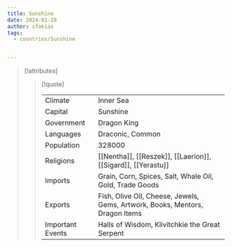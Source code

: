 ```yaml
---
title: Sunshine
date: 2024-01-28
author: sfakias
tags:
  - countries/Sunshine


---
```

> [!attributes]
> 
> > [!quote]
> >
> > | | |
> > | --- | --- |
> > | Climate | Inner Sea |
> > | Capital | Sunshine |
> > | Government | Dragon King |
> > | Languages | Draconic, Common |
> > | Population | 328000 |
> > | Religions | [[Nentha]], [[Reszek]], [[Laerion]], [[Sigard]], [[Yerastu]] |
> > | Imports | Grain, Corn, Spices, Salt, Whale Oil, Gold, Trade Goods |
> > | Exports | Fish, Olive Oil, Cheese, Jewels, Gems, Artwork, Books, Mentors, Dragon Items |
> > | Important Events | Halls of Wisdom, Klivitchkie the Great Serpent |
